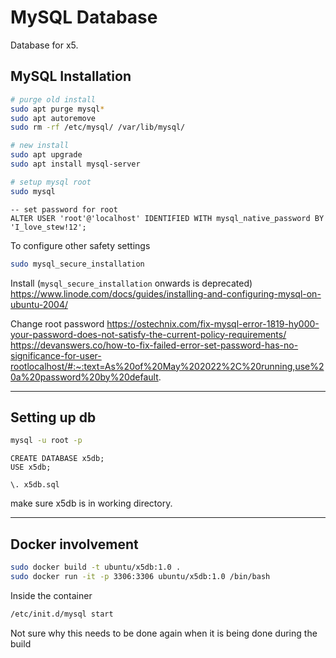 # MySQL Database
Database for x5.

## MySQL Installation

```bash
# purge old install
sudo apt purge mysql*
sudo apt autoremove
sudo rm -rf /etc/mysql/ /var/lib/mysql/

# new install
sudo apt upgrade
sudo apt install mysql-server

# setup mysql root 
sudo mysql
```

```mysql
-- set password for root
ALTER USER 'root'@'localhost' IDENTIFIED WITH mysql_native_password BY 'I_love_stew!12';
```

To configure other safety settings
```bash
sudo mysql_secure_installation
```

Install (`mysql_secure_installation` onwards is deprecated)
https://www.linode.com/docs/guides/installing-and-configuring-mysql-on-ubuntu-2004/

Change root password
https://ostechnix.com/fix-mysql-error-1819-hy000-your-password-does-not-satisfy-the-current-policy-requirements/
https://devanswers.co/how-to-fix-failed-error-set-password-has-no-significance-for-user-rootlocalhost/#:~:text=As%20of%20May%202022%2C%20running,use%20a%20password%20by%20default.

---

## Setting up db

```bash
mysql -u root -p
```

```mysql
CREATE DATABASE x5db;
USE x5db;

\. x5db.sql
```
make sure x5db is in working directory.


---

## Docker involvement

```bash
sudo docker build -t ubuntu/x5db:1.0 .
sudo docker run -it -p 3306:3306 ubuntu/x5db:1.0 /bin/bash
```
Inside the container
```bash
/etc/init.d/mysql start
```

Not sure why this needs to be done again when it is being done during the build